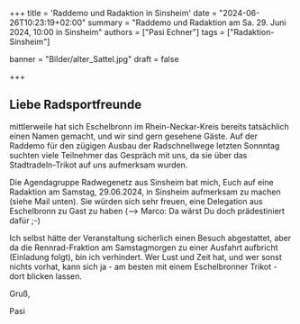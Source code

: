 +++
title = 'Raddemo und Radaktion in Sinsheim'
date = "2024-06-26T10:23:19+02:00"
summary = "Raddemo und Radaktion am Sa. 29. Juni 2024, 10:00 in Sinsheim"
authors = ["Pasi Echner"]
tags = ["Radaktion-Sinsheim"]

banner = "Bilder/alter_Sattel.jpg"
draft = false

+++
## Liebe Radsportfreunde

mittlerweile hat sich Eschelbronn im Rhein-Neckar-Kreis bereits tatsächlich einen Namen gemacht, und wir sind gern gesehene Gäste. Auf der Raddemo für den zügigen Ausbau der Radschnellwege letzten Sonnntag suchten viele Teilnehmer das Gespräch mit uns, da sie über das Stadtradeln-Trikot auf uns aufmerksam wurden.

Die Agendagruppe Radwegenetz aus Sinsheim bat mich, Euch auf eine Radaktion am Samstag, 29.06.2024, in Sinsheim aufmerksam zu machen (siehe Mail unten). Sie würden sich sehr freuen, eine Delegation aus Eschelbronn zu Gast zu haben (--> Marco: Da wärst Du doch prädestiniert dafür ;-)

Ich selbst hätte der Veranstaltung sicherlich einen Besuch abgestattet, aber da die Rennrad-Fraktion am Samstagmorgen zu einer Ausfahrt aufbricht (Einladung folgt), bin ich verhindert. Wer Lust und Zeit hat, und wer sonst nichts vorhat, kann sich ja - am besten mit einem Eschelbronner Trikot - dort blicken lassen.

Gruß,

Pasi
